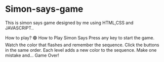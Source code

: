 # Simon-says-game
This is simon says game designed by me using HTML,CSS and JAVASCRIPT..

How to play?
🟢 How to Play Simon Says
Press any key to start the game.
Watch the color that flashes and remember the sequence.
Click the buttons in the same order.
Each level adds a new color to the sequence.
Make one mistake and... Game Over!
